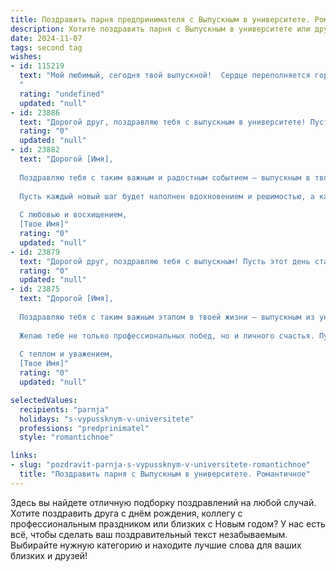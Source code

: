 ```yaml
---
title: Поздравить парня предпринимателя с Выпускным в университете. Романтичное
description: Хотите поздравить парня с Выпускным в университете или другим праздником? Наш ИИ создаст незабываемое поздравление, а вы обязательно выделитесь среди других.  
date: 2024-11-07
tags: second tag
wishes:
- id: 115219
  text: "Мой любимый, сегодня твой выпускной!  Сердце переполняется гордостью за тебя, за твой ум, твою целеустремлённость, за то, что ты уже сейчас, будучи таким молодым, строим свою империю. Этот диплом – лишь начало твоего блистательного пути предпринимателя, а я буду всегда рядом, твоей опорой и вдохновением,  на этом невероятном пути к успеху.  Счастья тебе, мой прекрасный, и пусть все твои мечты сбываются!
  "
  rating: "undefined"
  updated: "null"
- id: 23886
  text: "Дорогой друг, поздравляю тебя с выпускным в университете! Пусть этот день станет началом великих свершений и ярких побед в мире предпринимательства. Твоя мечта и усердие откроют перед тобой неограниченные возможности. Пусть каждый новый шаг будет наполнен успехом и радостью. С любовью и наилучшими пожеланиями!"
  rating: "0"
  updated: "null"
- id: 23882
  text: "Дорогой [Имя],
  
  Поздравляю тебя с таким важным и радостным событием – выпускным в твоем университете! Каждый день, проведенный здесь, стал частью твоего пути к успеху и достижению мечты стать успешным предпринимателем. Ты прошел через испытания и трудности, и сегодня ты стоишь на пороге новых возможностей и приключений.
  
  Пусть каждый новый шаг будет наполнен вдохновением и решимостью, а каждый успех – отражением твоего упорства и таланта. Ты уже доказал, что способен на великие дела, и я уверен, что твое будущее будет сверкать так же ярко, как и этот вечер.
  
  С любовью и восхищением,
  [Твое Имя]"
  rating: "0"
  updated: "null"
- id: 23879
  text: "Дорогой друг, поздравляю тебя с выпускным! Пусть этот день станет началом великих свершений и ярких побед в твоей предпринимательской жизни. Ты уже доказал свою смелость и решительность, и я верю, что твои мечты обретут реальные очертания. Пусть каждый новый шаг будет наполнен любовью к делу и страстью к успеху. Счастья, здоровья и всегда свежих идей тебе!"
  rating: "0"
  updated: "null"
- id: 23875
  text: "Дорогой [Имя],
  
  Поздравляю тебя с таким важным этапом в твоей жизни — выпускным из университета! Как предприниматель, ты уже сейчас показываешь невероятную решимость и стремление к успеху. Пусть этот день станет началом нового захватывающего путешествия, где твои идеи и мечты обретут реальные формы. Твоя энергия и вдохновение — это то, что сделает твои проекты успешными.
  
  Желаю тебе не только профессиональных побед, но и личного счастья. Пусть каждый день приносит тебе радость и новые возможности для самореализации. Ты уже доказал, что способен на великие дела, и я верю, что ты будешь только продолжать расти и развиваться.
  
  С теплом и уважением,
  [Твое Имя]"
  rating: "0"
  updated: "null"

selectedValues:
  recipients: "parnja"
  holidays: "s-vypussknym-v-universitete"
  professions: "predprinimatel"
  style: "romantichnoe"

links:
- slug: "pozdravit-parnja-s-vypussknym-v-universitete-romantichnoe"
  title: "Поздравить парня с Выпускным в университете. Романтичное"
---
```


Здесь вы найдете отличную подборку поздравлений на любой случай. 
Хотите поздравить друга с днём рождения, коллегу с профессиональным праздником или близких с Новым годом? У нас есть всё, чтобы сделать ваш поздравительный текст незабываемым. Выбирайте нужную категорию и находите лучшие слова для ваших близких и друзей!
